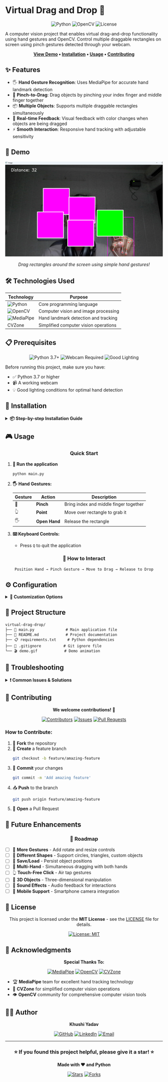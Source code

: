 # Virtual Drag and Drop 🎯

<div align="center">

![Python](https://img.shields.io/badge/Python-3776AB?style=for-the-badge&logo=python&logoColor=white)
![OpenCV](https://img.shields.io/badge/OpenCV-27338e?style=for-the-badge&logo=OpenCV&logoColor=white)
![License](https://img.shields.io/badge/License-MIT-green.svg?style=for-the-badge)

</div>

A computer vision project that enables virtual drag-and-drop functionality using hand gestures and OpenCV. Control multiple draggable rectangles on screen using pinch gestures detected through your webcam.

<div align="center">

**[View Demo](#-demo) • [Installation](#-installation) • [Usage](#-usage) • [Contributing](#-contributing)**

</div>

## ✨ Features

- 🖐️ **Hand Gesture Recognition**: Uses MediaPipe for accurate hand landmark detection
- 🤏 **Pinch-to-Drag**: Drag objects by pinching your index finger and middle finger together
- 📦 **Multiple Objects**: Supports multiple draggable rectangles simultaneously
- 🎨 **Real-time Feedback**: Visual feedback with color changes when objects are being dragged
- ⚡ **Smooth Interaction**: Responsive hand tracking with adjustable sensitivity

## 🚀 Demo

<div align="center">

<!-- Replace with your actual demo GIF -->
![Virtual Drag Drop Demo](virtual_drag_drop.png)

*Drag rectangles around the screen using simple hand gestures!*

</div>

## 🛠️ Technologies Used

<div align="center">

| Technology | Purpose |
|------------|---------|
| ![Python](https://img.shields.io/badge/Python-3776AB?style=flat&logo=python&logoColor=white) | Core programming language |
| ![OpenCV](https://img.shields.io/badge/OpenCV-27338e?style=flat&logo=OpenCV&logoColor=white) | Computer vision and image processing |
| ![MediaPipe](https://img.shields.io/badge/MediaPipe-FF6B6B?style=flat&logo=google&logoColor=white) | Hand landmark detection and tracking |
| CVZone | Simplified computer vision operations |

</div>

## 📋 Prerequisites

<div align="center">

![Python 3.7+](https://img.shields.io/badge/Python-3.7%2B-blue)
![Webcam Required](https://img.shields.io/badge/Webcam-Required-green)
![Good Lighting](https://img.shields.io/badge/Lighting-Good%20Conditions-yellow)

</div>

Before running this project, make sure you have:

- ✅ Python 3.7 or higher
- 📹 A working webcam
- 💡 Good lighting conditions for optimal hand detection

## 🔧 Installation

<details>
<summary><b>📦 Step-by-step Installation Guide</b></summary>

### 1. Clone the repository
```bash
git clone https://github.com/yourusername/virtual-drag-drop.git
cd virtual-drag-drop
```

### 2. Create a virtual environment
```bash
python -m venv venv
```

### 3. Activate the virtual environment

**Windows:**
```bash
venv\Scripts\activate
```

**macOS/Linux:**
```bash
source venv/bin/activate
```

### 4. Install required packages
```bash
pip install -r requirements.txt
```

**Or install manually:**
```bash
pip install opencv-python cvzone mediapipe
```

</details>

## 🎮 Usage

<div align="center">

### Quick Start

</div>

1. **🚀 Run the application**
   ```bash
   python main.py
   ```

2. **🖐️ Hand Gestures:**

   <div align="center">
   
   | Gesture | Action | Description |
   |---------|--------|-------------|
   | 🤏 | **Pinch** | Bring index and middle finger together |
   | 👆 | **Point** | Move over rectangle to grab it |
   | 🖐️ | **Open Hand** | Release the rectangle |
   
   </div>

3. **⌨️ Keyboard Controls:**
   - Press `Q` to quit the application

<div align="center">

### 🎯 How to Interact

```
Position Hand → Pinch Gesture → Move to Drag → Release to Drop
```

</div>

## ⚙️ Configuration

<details>
<summary><b>🔧 Customization Options</b></summary>

You can customize the application by modifying these parameters in `main.py`:

```python
# 📹 Camera Settings
cap.set(3, 1280)  # Width
cap.set(4, 720)   # Height

# 🖐️ Hand Detection
detector = HandDetector(detectionCon=0.8)  # Detection confidence

# 🤏 Pinch Sensitivity
if l < 50:  # Lower = more sensitive

# 📦 Rectangle Properties  
DragRect([x * 250 + 150, 150], size=[200, 200])
```

</details>

## 📁 Project Structure

```
virtual-drag-drop/
├── 📄 main.py              # Main application file
├── 📖 README.md            # Project documentation  
├── 📋 requirements.txt     # Python dependencies
├── 🚫 .gitignore          # Git ignore file
└── 🎬 demo.gif            # Demo animation
```

## 🔧 Troubleshooting

<details>
<summary><b>❗ Common Issues & Solutions</b></summary>

### 📹 Camera Issues
- **Problem**: Camera not opening
- **Solution**: 
  - Check if another app is using the camera
  - Try: `cv2.VideoCapture(1)` instead of `cv2.VideoCapture(0)`

### 🖐️ Hand Detection Issues  
- **Problem**: Hand not detected
- **Solutions**:
  - ✅ Ensure good lighting
  - ✅ Keep hand clearly visible
  - ✅ Adjust `detectionCon` parameter

### 📦 Rectangle Not Responding
- **Problem**: Objects won't drag
- **Solutions**:
  - ✅ Check pinch distance on screen
  - ✅ Adjust sensitivity threshold
  - ✅ Ensure hand is in camera view

</details>

## 🤝 Contributing

<div align="center">

**We welcome contributions! 🎉**

[![Contributors](https://img.shields.io/github/contributors/yourusername/virtual-drag-drop)](https://github.com/yourusername/virtual-drag-drop/graphs/contributors)
[![Issues](https://img.shields.io/github/issues/yourusername/virtual-drag-drop)](https://github.com/yourusername/virtual-drag-drop/issues)
[![Pull Requests](https://img.shields.io/github/issues-pr/yourusername/virtual-drag-drop)](https://github.com/yourusername/virtual-drag-drop/pulls)

</div>

### How to Contribute:

1. 🍴 **Fork** the repository
2. 🌿 **Create** a feature branch 
   ```bash
   git checkout -b feature/amazing-feature
   ```
3. 💾 **Commit** your changes 
   ```bash
   git commit -m 'Add amazing feature'
   ```
4. 📤 **Push** to the branch 
   ```bash
   git push origin feature/amazing-feature
   ```
5. 🔄 **Open** a Pull Request

## 🚀 Future Enhancements

<div align="center">

### 🎯 Roadmap

</div>

- [ ] 🔄 **More Gestures** - Add rotate and resize controls
- [ ] 🎨 **Different Shapes** - Support circles, triangles, custom objects  
- [ ] 💾 **Save/Load** - Persist object positions
- [ ] 👥 **Multi-Hand** - Simultaneous dragging with both hands
- [ ] 👆 **Touch-Free Click** - Air tap gestures
- [ ] 🎲 **3D Objects** - Three-dimensional manipulation
- [ ] 🎵 **Sound Effects** - Audio feedback for interactions
- [ ] 📱 **Mobile Support** - Smartphone camera integration

## 📄 License

<div align="center">

This project is licensed under the **MIT License** - see the [LICENSE](LICENSE) file for details.

[![License: MIT](https://img.shields.io/badge/License-MIT-yellow.svg)](https://opensource.org/licenses/MIT)

</div>

## 🙏 Acknowledgments

<div align="center">

**Special Thanks To:**

[![MediaPipe](https://img.shields.io/badge/MediaPipe-FF6B6B?style=flat&logo=google&logoColor=white)](https://mediapipe.dev/)
[![OpenCV](https://img.shields.io/badge/OpenCV-27338e?style=flat&logo=OpenCV&logoColor=white)](https://opencv.org/)
[![CVZone](https://img.shields.io/badge/CVZone-4CAF50?style=flat&logo=python&logoColor=white)](https://github.com/cvzone/cvzone)

</div>

- 🏆 **MediaPipe** team for excellent hand tracking technology
- 🎯 **CVZone** for simplified computer vision operations  
- 👁️ **OpenCV** community for comprehensive computer vision tools

## 👨‍💻 Author

<div align="center">

**Khushi Yadav**

[![GitHub](https://img.shields.io/badge/GitHub-100000?style=for-the-badge&logo=github&logoColor=white)](https://github.com/jessica-murare)
[![LinkedIn](https://img.shields.io/badge/LinkedIn-0077B5?style=for-the-badge&logo=linkedin&logoColor=white)](www.linkedin.com/in/khushi-yadav-81170a310)
[![Email](https://img.shields.io/badge/Email-D14836?style=for-the-badge&logo=gmail&logoColor=white)](mailto:yadavkhushi.31.01@gmail.com)

</div>

---

<div align="center">

### ⭐ **If you found this project helpful, please give it a star!** ⭐

**Made with ❤️ and Python**

[![Stars](https://img.shields.io/github/stars/yourusername/virtual-drag-drop?style=social)](https://github.com/yourusername/virtual-drag-drop/stargazers)
[![Forks](https://img.shields.io/github/forks/yourusername/virtual-drag-drop?style=social)](https://github.com/yourusername/virtual-drag-drop/network/members)

</div>
